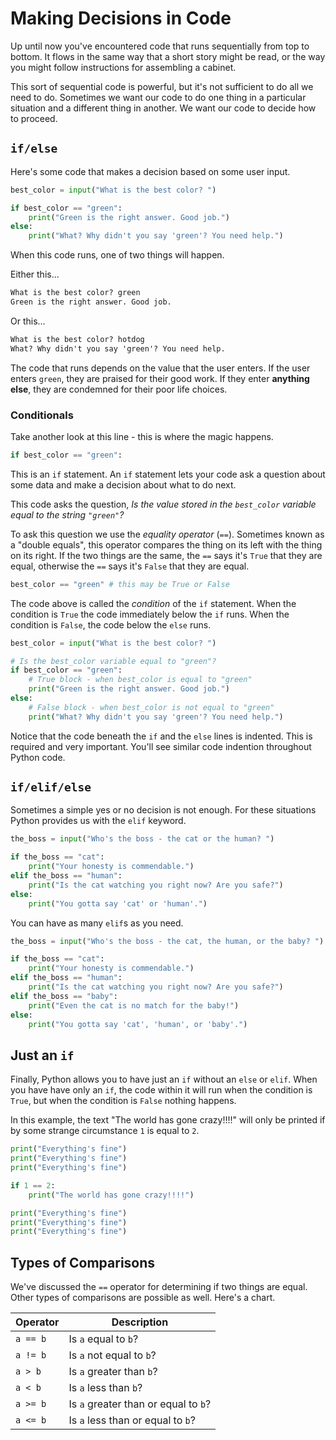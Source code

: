 # Making Decisions in Code

Up until now you've encountered code that runs sequentially from top to bottom. It flows in the same way that a short story might be read, or the way you might follow instructions for assembling a cabinet.

This sort of sequential code is powerful, but it's not sufficient to do all we need to do. Sometimes we want our code to do one thing in a particular situation and a different thing in another. We want our code to decide how to proceed.

## `if/else`

Here's some code that makes a decision based on some user input.

```python
best_color = input("What is the best color? ")

if best_color == "green":
    print("Green is the right answer. Good job.")
else:
    print("What? Why didn't you say 'green'? You need help.")
```

When this code runs, one of two things will happen.

Either this...

```txt
What is the best color? green
Green is the right answer. Good job.
```

Or this...

```txt
What is the best color? hotdog
What? Why didn't you say 'green'? You need help.
```

The code that runs depends on the value that the user enters. If the user enters `green`, they are praised for their good work. If they enter **anything else**, they are condemned for their poor life choices.

### Conditionals

Take another look at this line - this is where the magic happens.

```python
if best_color == "green":
```

This is an `if` statement. An `if` statement lets your code ask a question about some data and make a decision about what to do next.

This code asks the question, _Is the value stored in the `best_color` variable equal to the string `"green"`?_

To ask this question we use the _equality operator_ (`==`). Sometimes known as a "double equals", this operator compares the thing on its left with the thing on its right. If the two things are the same, the `==` says it's `True` that they are equal, otherwise the `==` says it's `False` that they are equal.

```python
best_color == "green" # this may be True or False
```

The code above is called the _condition_ of the `if` statement. When the condition is `True` the code immediately below the `if` runs. When the condition is `False`, the code below the `else` runs.

```python
best_color = input("What is the best color? ")

# Is the best_color variable equal to "green"?
if best_color == "green":
    # True block - when best_color is equal to "green"
    print("Green is the right answer. Good job.")
else:
    # False block - when best_color is not equal to "green"
    print("What? Why didn't you say 'green'? You need help.")
```

Notice that the code beneath the `if` and the `else` lines is indented. This is required and very important. You'll see similar code indention throughout Python code.

## `if/elif/else`

Sometimes a simple yes or no decision is not enough. For these situations Python provides us with the `elif` keyword.

```python
the_boss = input("Who's the boss - the cat or the human? ")

if the_boss == "cat":
    print("Your honesty is commendable.")
elif the_boss == "human":
    print("Is the cat watching you right now? Are you safe?")
else:
    print("You gotta say 'cat' or 'human'.")
```

You can have as many `elif`s as you need.

```python
the_boss = input("Who's the boss - the cat, the human, or the baby? ")

if the_boss == "cat":
    print("Your honesty is commendable.")
elif the_boss == "human":
    print("Is the cat watching you right now? Are you safe?")
elif the_boss == "baby":
    print("Even the cat is no match for the baby!")
else:
    print("You gotta say 'cat', 'human', or 'baby'.")
```

## Just an `if`

Finally, Python allows you to have just an `if` without an `else` or `elif`. When you have have only an `if`, the code within it will run when the condition is `True`, but when the condition is `False` nothing happens.

In this example, the text "The world has gone crazy!!!!" will only be printed if by some strange circumstance `1` is equal to `2`.

```python
print("Everything's fine")
print("Everything's fine")
print("Everything's fine")

if 1 == 2:
    print("The world has gone crazy!!!!")

print("Everything's fine")
print("Everything's fine")
print("Everything's fine")
```

## Types of Comparisons

We've discussed the `==` operator for determining if two things are equal. Other types of comparisons are possible as well. Here's a chart.

| Operator | Description                          |
| -------- | ------------------------------------ |
| `a == b` | Is `a` equal to `b`?                 |
| `a != b` | Is `a` not equal to `b`?             |
| `a > b`  | Is `a` greater than `b`?             |
| `a < b`  | Is `a` less than `b`?                |
| `a >= b` | Is `a` greater than or equal to `b`? |
| `a <= b` | Is `a` less than or equal to `b`?    |
